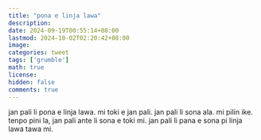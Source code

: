 ```yaml
---
title: "pona e linja lawa"
description: 
date: 2024-09-19T00:55:14+08:00
lastmod: 2024-10-02T02:20:42+08:00
image: 
categories: tweet
tags: ['grumble']
math: true
license: 
hidden: false
comments: true
---
```


jan pali li pona e linja lawa. mi toki e jan pali. jan pali li sona ala. mi pilin ike. tenpo pini la, jan pali ante li sona e toki mi. jan pali li pana e sona pi linja lawa tawa mi.

